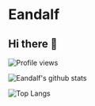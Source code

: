 # Eandalf

## Hi there 👋

<!--
**Eandalf/Eandalf** is a ✨ _special_ ✨ repository because its `README.md` (this file) appears on your GitHub profile.

Here are some ideas to get you started:

- 🔭 I’m currently working on ...
- 🌱 I’m currently learning ...
- 👯 I’m looking to collaborate on ...
- 🤔 I’m looking for help with ...
- 💬 Ask me about ...
- 📫 How to reach me: ...
- 😄 Pronouns: ...
- ⚡ Fun fact: ...
-->

![Profile views](https://komarev.com/ghpvc/?username=Eandalf)

![Eandalf's github stats](https://github-readme-stats.vercel.app/api?username=Eandalf&count_private=true&show_icons=true)

![Top Langs](https://github-readme-stats.vercel.app/api/top-langs/?username=Eandalf&langs_count=10&layout=compact)

